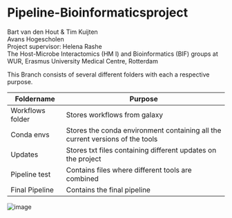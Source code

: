 # Pipeline-Bioinformaticsproject
Bart van den Hout & Tim Kuijten  
Avans Hogescholen  
Project supervisor: Helena Rashe  
The Host-Microbe Interactomics (HM I) and Bioinformatics (BIF) groups at WUR, Erasmus University Medical Centre, Rotterdam


This Branch consists of several different folders with each a respective purpose. 


Foldername | Purpose
-------------|--------------
Workflows folder | Stores workflows from galaxy
Conda envs | Stores the conda environment containing all the current versions of the tools
Updates | Stores txt files containing different updates on the project
Pipeline test | Contains files where different tools are combined
Final Pipeline | Contains the final pipeline

![image](https://user-images.githubusercontent.com/101572525/176131441-86135f30-8d64-41f6-9826-a4aac694f0ff.png)
